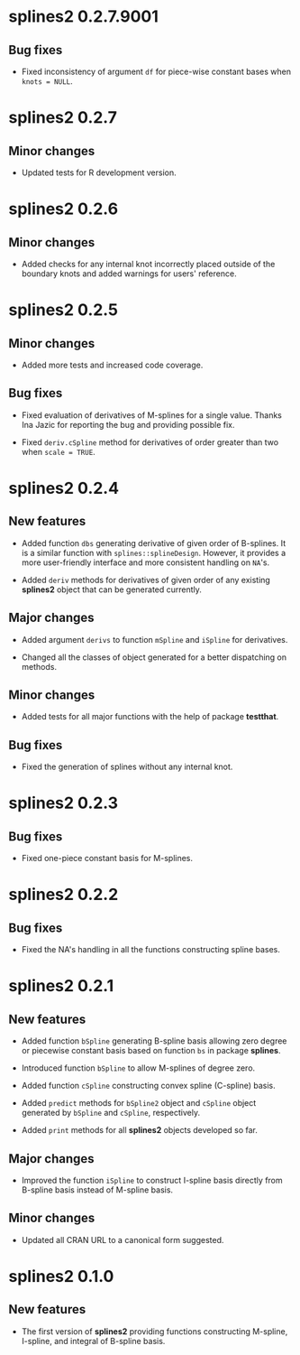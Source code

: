 # splines2 0.2.7.9001

## Bug fixes

* Fixed inconsistency of argument `df` for piece-wise constant bases when
  `knots = NULL`.


# splines2 0.2.7

## Minor changes

* Updated tests for R development version.


# splines2 0.2.6

## Minor changes

* Added checks for any internal knot incorrectly placed outside of the boundary
  knots and added warnings for users' reference.


# splines2 0.2.5

## Minor changes

* Added more tests and increased code coverage.

## Bug fixes

* Fixed evaluation of derivatives of M-splines for a single value. Thanks Ina
  Jazic for reporting the bug and providing possible fix.

* Fixed `deriv.cSpline` method for derivatives of order greater than two when
  `scale = TRUE`.


# splines2 0.2.4

## New features

* Added function `dbs` generating derivative of given order of B-splines. It is
  a similar function with `splines::splineDesign`. However, it provides a more
  user-friendly interface and more consistent handling on `NA`'s.

* Added `deriv` methods for derivatives of given order of any existing
  **splines2** object that can be generated currently.

## Major changes

* Added argument `derivs` to function `mSpline` and `iSpline` for derivatives.

* Changed all the classes of object generated for a better dispatching on
  methods.

## Minor changes

* Added tests for all major functions with the help of package **testthat**.

## Bug fixes

* Fixed the generation of splines without any internal knot.


# splines2 0.2.3

## Bug fixes

* Fixed one-piece constant basis for M-splines.


# splines2 0.2.2

## Bug fixes

* Fixed the NA's handling in all the functions constructing spline bases.


# splines2 0.2.1

## New features

* Added function `bSpline` generating B-spline basis allowing zero degree or
  piecewise constant basis based on function `bs` in package **splines**.

* Introduced function `bSpline` to allow M-splines of degree zero.

* Added function `cSpline` constructing convex spline (C-spline) basis.

* Added `predict` methods for `bSpline2` object and `cSpline` object generated
  by `bSpline` and `cSpline`, respectively.

* Added `print` methods for all **splines2** objects developed so far.

## Major changes

* Improved the function `iSpline` to construct I-spline basis directly from
  B-spline basis instead of M-spline basis.

## Minor changes

* Updated all CRAN URL to a canonical form suggested.


# splines2 0.1.0

## New features

* The first version of **splines2** providing functions constructing M-spline,
  I-spline, and integral of B-spline basis.
